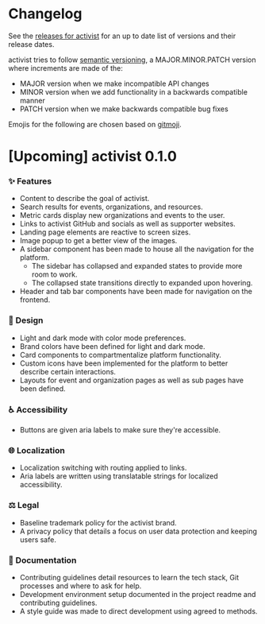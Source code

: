 # Changelog

See the [releases for activist](https://github.com/activist-org/activist/releases) for an up to date list of versions and their release dates.

activist tries to follow [semantic versioning](https://semver.org/), a MAJOR.MINOR.PATCH version where increments are made of the:

- MAJOR version when we make incompatible API changes
- MINOR version when we add functionality in a backwards compatible manner
- PATCH version when we make backwards compatible bug fixes

Emojis for the following are chosen based on [gitmoji](https://gitmoji.dev/).

<!--
### ✨ New Features
### 🎨 Design Changes
### 🐞 Bug Fixes
### ♻️ Code Refactoring
-->

# [Upcoming] activist 0.1.0

### ✨ Features

- Content to describe the goal of activist.
- Search results for events, organizations, and resources.
- Metric cards display new organizations and events to the user.
- Links to activist GitHub and socials as well as supporter websites.
- Landing page elements are reactive to screen sizes.
- Image popup to get a better view of the images.
- A sidebar component has been made to house all the navigation for the platform.
  - The sidebar has collapsed and expanded states to provide more room to work.
  - The collapsed state transitions directly to expanded upon hovering.
- Header and tab bar components have been made for navigation on the frontend.

### 🎨 Design

- Light and dark mode with color mode preferences.
- Brand colors have been defined for light and dark mode.
- Card components to compartmentalize platform functionality.
- Custom icons have been implemented for the platform to better describe certain interactions.
- Layouts for event and organization pages as well as sub pages have been defined.

### ♿️ Accessibility

- Buttons are given aria labels to make sure they're accessible.

### 🌐 Localization

- Localization switching with routing applied to links.
- Aria labels are written using translatable strings for localized accessibility.

### ⚖️ Legal

- Baseline trademark policy for the activist brand.
- A privacy policy that details a focus on user data protection and keeping users safe.

### 📝 Documentation

- Contributing guidelines detail resources to learn the tech stack, Git processes and where to ask for help.
- Development environment setup documented in the project readme and contributing guidelines.
- A style guide was made to direct development using agreed to methods.
